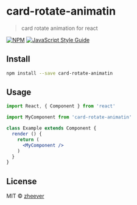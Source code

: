 # card-rotate-animatin

> card rotate animation for react

[![NPM](https://img.shields.io/npm/v/card-rotate-animatin.svg)](https://www.npmjs.com/package/card-rotate-animatin) [![JavaScript Style Guide](https://img.shields.io/badge/code_style-standard-brightgreen.svg)](https://standardjs.com)

## Install

```bash
npm install --save card-rotate-animatin
```

## Usage

```jsx
import React, { Component } from 'react'

import MyComponent from 'card-rotate-animatin'

class Example extends Component {
  render () {
    return (
      <MyComponent />
    )
  }
}
```

## License

MIT © [zheever](https://github.com/zheever)
